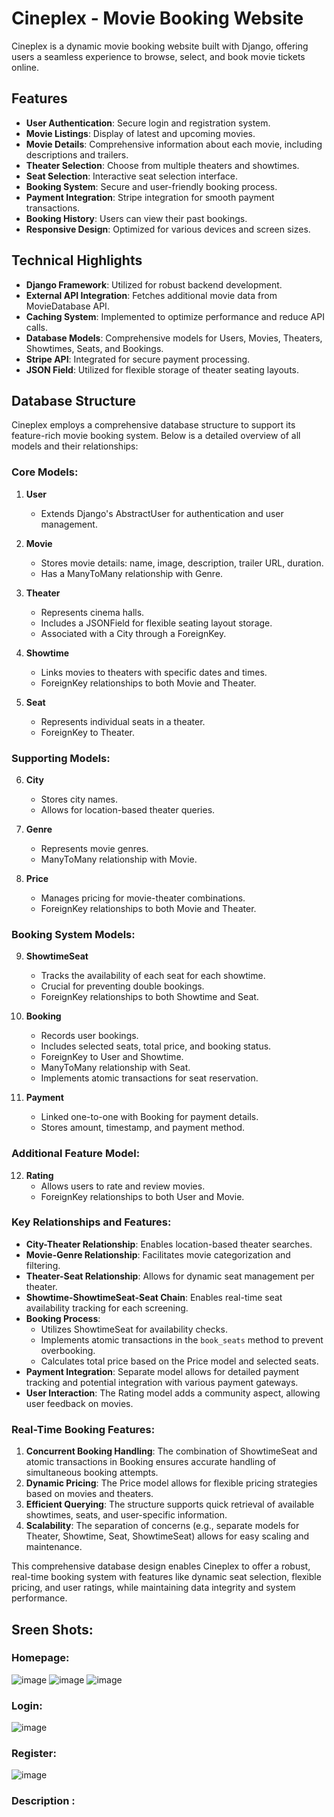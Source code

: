 # Cineplex - Movie Booking Website

Cineplex is a dynamic movie booking website built with Django, offering users a seamless experience to browse, select, and book movie tickets online.

## Features

- **User Authentication**: Secure login and registration system.
- **Movie Listings**: Display of latest and upcoming movies.
- **Movie Details**: Comprehensive information about each movie, including descriptions and trailers.
- **Theater Selection**: Choose from multiple theaters and showtimes.
- **Seat Selection**: Interactive seat selection interface.
- **Booking System**: Secure and user-friendly booking process.
- **Payment Integration**: Stripe integration for smooth payment transactions.
- **Booking History**: Users can view their past bookings.
- **Responsive Design**: Optimized for various devices and screen sizes.

## Technical Highlights

- **Django Framework**: Utilized for robust backend development.
- **External API Integration**: Fetches additional movie data from MovieDatabase API.
- **Caching System**: Implemented to optimize performance and reduce API calls.
- **Database Models**: Comprehensive models for Users, Movies, Theaters, Showtimes, Seats, and Bookings.
- **Stripe API**: Integrated for secure payment processing.
- **JSON Field**: Utilized for flexible storage of theater seating layouts.

## Database Structure

Cineplex employs a comprehensive database structure to support its feature-rich movie booking system. Below is a detailed overview of all models and their relationships:

### Core Models:

1. **User**
   - Extends Django's AbstractUser for authentication and user management.

2. **Movie**
   - Stores movie details: name, image, description, trailer URL, duration.
   - Has a ManyToMany relationship with Genre.

3. **Theater**
   - Represents cinema halls.
   - Includes a JSONField for flexible seating layout storage.
   - Associated with a City through a ForeignKey.

4. **Showtime**
   - Links movies to theaters with specific dates and times.
   - ForeignKey relationships to both Movie and Theater.

5. **Seat**
   - Represents individual seats in a theater.
   - ForeignKey to Theater.

### Supporting Models:

6. **City**
   - Stores city names.
   - Allows for location-based theater queries.

7. **Genre**
   - Represents movie genres.
   - ManyToMany relationship with Movie.

8. **Price**
   - Manages pricing for movie-theater combinations.
   - ForeignKey relationships to both Movie and Theater.

### Booking System Models:

9. **ShowtimeSeat**
   - Tracks the availability of each seat for each showtime.
   - Crucial for preventing double bookings.
   - ForeignKey relationships to both Showtime and Seat.

10. **Booking**
    - Records user bookings.
    - Includes selected seats, total price, and booking status.
    - ForeignKey to User and Showtime.
    - ManyToMany relationship with Seat.
    - Implements atomic transactions for seat reservation.

11. **Payment**
    - Linked one-to-one with Booking for payment details.
    - Stores amount, timestamp, and payment method.

### Additional Feature Model:

12. **Rating**
    - Allows users to rate and review movies.
    - ForeignKey relationships to both User and Movie.

### Key Relationships and Features:

- **City-Theater Relationship**: Enables location-based theater searches.
- **Movie-Genre Relationship**: Facilitates movie categorization and filtering.
- **Theater-Seat Relationship**: Allows for dynamic seat management per theater.
- **Showtime-ShowtimeSeat-Seat Chain**: Enables real-time seat availability tracking for each screening.
- **Booking Process**:
  - Utilizes ShowtimeSeat for availability checks.
  - Implements atomic transactions in the `book_seats` method to prevent overbooking.
  - Calculates total price based on the Price model and selected seats.
- **Payment Integration**: Separate model allows for detailed payment tracking and potential integration with various payment gateways.
- **User Interaction**: The Rating model adds a community aspect, allowing user feedback on movies.

### Real-Time Booking Features:

1. **Concurrent Booking Handling**: The combination of ShowtimeSeat and atomic transactions in Booking ensures accurate handling of simultaneous booking attempts.
2. **Dynamic Pricing**: The Price model allows for flexible pricing strategies based on movies and theaters.
3. **Efficient Querying**: The structure supports quick retrieval of available showtimes, seats, and user-specific information.
4. **Scalability**: The separation of concerns (e.g., separate models for Theater, Showtime, Seat, ShowtimeSeat) allows for easy scaling and maintenance.

This comprehensive database design enables Cineplex to offer a robust, real-time booking system with features like dynamic seat selection, flexible pricing, and user ratings, while maintaining data integrity and system performance.

## Sreen Shots:

### Homepage:

![image](https://github.com/user-attachments/assets/594b1869-154d-400f-999f-fd24d6f4944c)
![image](https://github.com/user-attachments/assets/02dabc02-ba33-459f-b317-57ed8e47a3ce)
![image](https://github.com/user-attachments/assets/f183938a-af77-4eb9-8712-b8ce36f08518)

### Login:

![image](https://github.com/user-attachments/assets/d6152113-39d1-4bc7-95db-9aea56526b48)

### Register:

![image](https://github.com/user-attachments/assets/b8ba25c0-bb4f-4c4c-bf2b-02e6a032943d)

### Description :







